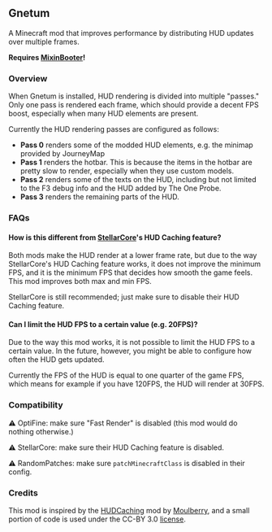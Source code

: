 ## Gnetum

A Minecraft mod that improves performance by distributing HUD updates over multiple frames.

**Requires [MixinBooter](https://www.curseforge.com/minecraft/mc-mods/mixin-booter)!**

### Overview

When Gnetum is installed, HUD rendering is divided into multiple "passes." Only one pass is rendered each frame, which should provide a decent FPS boost, especially when many HUD elements are present.

Currently the HUD rendering passes are configured as follows:

- **Pass 0** renders some of the modded HUD elements, e.g. the minimap provided by JourneyMap
- **Pass 1** renders the hotbar. This is because the items in the hotbar are pretty slow to render, especially when they use custom models.
- **Pass 2** renders some of the texts on the HUD, including but not limited to the F3 debug info and the HUD added by The One Probe.
- **Pass 3** renders the remaining parts of the HUD.

### FAQs

#### How is this different from [StellarCore](https://www.curseforge.com/minecraft/mc-mods/stellarcore)'s HUD Caching feature? 

Both mods make the HUD render at a lower frame rate, but due to the way StellarCore's HUD Caching feature works, it does not improve the minimum FPS, and it is the minimum FPS that decides how smooth the game feels. This mod improves both max and min FPS.

StellarCore is still recommended; just make sure to disable their HUD Caching feature.

#### Can I limit the HUD FPS to a certain value (e.g. 20FPS)?

Due to the way this mod works, it is not possible to limit the HUD FPS to a certain value. In the future, however, you might be able to configure how often the HUD gets updated.

Currently the FPS of the HUD is equal to one quarter of the game FPS, which means for example if you have 120FPS, the HUD will render at 30FPS.

### Compatibility

⚠️ OptiFine: make sure "Fast Render" is disabled (this mod would do nothing otherwise.)

⚠️ StellarCore: make sure their HUD Caching feature is disabled.

⚠️ RandomPatches: make sure ```patchMinecraftClass``` is disabled in their config.

### Credits

This mod is inspired by the [HUDCaching](https://github.com/Moulberry/MCHUDCaching) mod by [Moulberry](https://github.com/moulberry), and a small portion of code is used under the CC-BY 3.0 [license](https://github.com/Moulberry/MCHUDCaching/blob/master/LICENSE).